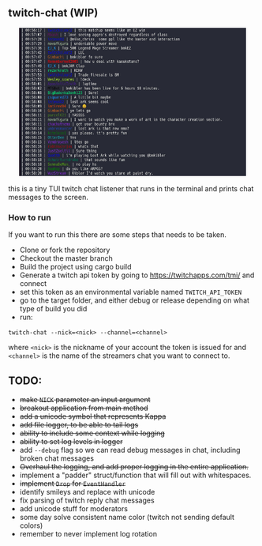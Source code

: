 ## twitch-chat (WIP)

<p align="center">
  <img width="460" height="300" src="/images/chat.jpg">
</p>

this is a tiny TUI twitch chat listener that runs in the terminal and prints chat messages to the screen.

### How to run
If you want to run this there are some steps that needs to be taken.

- Clone or fork the repository
- Checkout the master branch
- Build the project using cargo build
- Generate a twitch api token by going to https://twitchapps.com/tmi/ and connect
- set this token as an environmental variable named `TWITCH_API_TOKEN`
- go to the target folder, and either debug or release depending on what type of build you did
- run:

```
twitch-chat --nick=<nick> --channel=<channel>
```

where `<nick>` is the nickname of your account the token is issued for and `<channel>` is the name of the streamers chat you want to connect to.

## TODO:
- ~~make `NICK` parameter an input argument~~
- ~~breakout application from main method~~
- ~~add a unicode symbol that represents Kappa~~
- ~~add file logger, to be able to tail logs~~
- ~~ability to include some context while logging~~
- ~~ability to set log levels in logger~~
- add `--debug` flag so we can read debug messages in chat, including broken chat messages
- ~~Overhaul the logging, and add proper logging in the entire application.~~
- implement a "padder" struct/function that will fill out with whitespaces.
- ~~implement `Drop` for `EventHandler`~~
- identify smileys and replace with unicode
- fix parsing of twitch reply chat messages
- add unicode stuff for moderators
- some day solve consistent name color (twitch not sending default colors)
- remember to never implement log rotation
